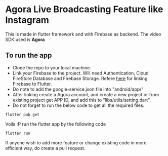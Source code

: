 # Agora Live Broadcasting Feature like Instagram
This is made in flutter framework and with Firebase as backend. The video SDK used is <strong>Agora</strong>

## To run the app

- Clone the repo to your local machine.
- Link your Firebase to the project. Will need Authentication, Cloud FireStore Database and Firebase Storage. Refere [here](https://firebase.google.com/docs/flutter/setup?platform=android) for linking Firebase to Flutter.
- Do note to add the google-service.json file into "android/app/"
- After linking create a Agora account, and create a new project or from existing project get APP ID, and add this to "libs/utils/setting.dart".
- Do not forget to run the below code to get all the required files. 
```
flutter pub get
```

Voila :P run the flutter app by the following code
```
flutter run
```

If anyone wish to add more feature or change existing code in more efficient way, do create a pull request.
